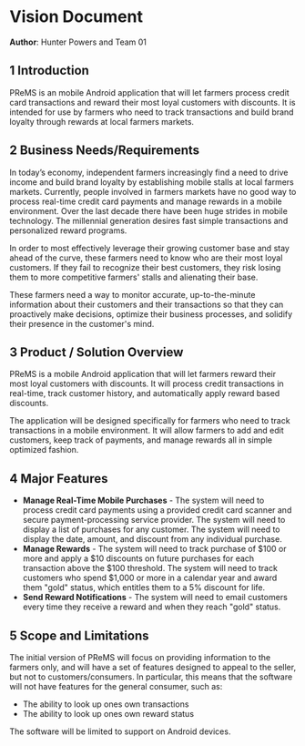 # Vision Document

**Author**: Hunter Powers and Team 01

## 1 Introduction

PReMS is an mobile Android application that will let farmers process credit card transactions and reward their most loyal customers with discounts. It is intended for use by farmers who need to track transactions and build brand loyalty through rewards at local farmers markets.

## 2 Business Needs/Requirements

In today’s economy, independent farmers increasingly find a need to drive income and build brand loyalty by establishing mobile stalls at local farmers markets. Currently, people involved in farmers markets have no good way to process real-time credit card payments and manage rewards in a mobile environment.  Over the last decade there have been huge strides in mobile technology. The millennial generation desires fast simple transactions and personalized reward programs.

In order to most effectively leverage their growing customer base and stay ahead of the curve, these farmers need to know who are their most loyal customers.  If they fail to recognize their best customers, they risk losing them to more competitive farmers' stalls and alienating their base.

These farmers need a way to monitor accurate, up-to-the-minute information about their customers and their transactions so that they can proactively make decisions, optimize their business processes, and solidify their presence in the customer's mind.

## 3 Product / Solution Overview

PReMS is a mobile Android application that will let farmers reward their most loyal customers with discounts.  It will process credit transactions in real-time, track customer history, and automatically apply reward based discounts.

The application will be designed specifically for farmers who need to track transactions in a mobile environment.  It will allow farmers to add and edit customers, keep track of payments, and manage rewards all in simple optimized fashion.

## 4 Major Features

* **Manage Real-Time Mobile Purchases** - The system will need to process credit card payments using a provided credit card scanner and secure payment-processing service provider.  The system will need to display a list of purchases for any customer.  The system will need to display the date, amount, and discount from any individual purchase.
* **Manage Rewards** - The system will need to track purchase of $100 or more and apply a $10 discounts on future purchases for each transaction above the $100 threshold.  The system will need to track customers who spend $1,000 or more in a calendar year and award them "gold" status, which entitles them to a 5% discount for life.
* **Send Reward Notifications** - The system will need to email customers every time they receive a reward and when they reach "gold" status.

## 5 Scope and Limitations

The initial version of PReMS will focus on providing information to the farmers only, and will have a set of features designed to appeal to the seller, but not to customers/consumers.  In particular, this means that the software will not have features for the general consumer, such as:

* The ability to look up ones own transactions
* The ability to look up ones own reward status

The software will be limited to support on Android devices.
